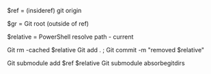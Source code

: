 
$ref = (insideref) git origin

$gr = Git root (outside of ref)

$relative = PowerShell resolve path - current

Git rm -cached $relative
Git add . ; Git commit -m "removed $relative"

Git submodule add $ref $relative
Git submodule absorbegitdirs
